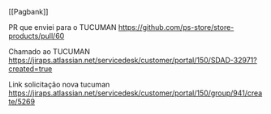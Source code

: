 [[Pagbank]]

PR que enviei para o TUCUMAN
https://github.com/ps-store/store-products/pull/60

Chamado ao TUCUMAN
https://jiraps.atlassian.net/servicedesk/customer/portal/150/SDAD-32971?created=true

Link solicitação nova tucuman
https://jiraps.atlassian.net/servicedesk/customer/portal/150/group/941/create/5269

